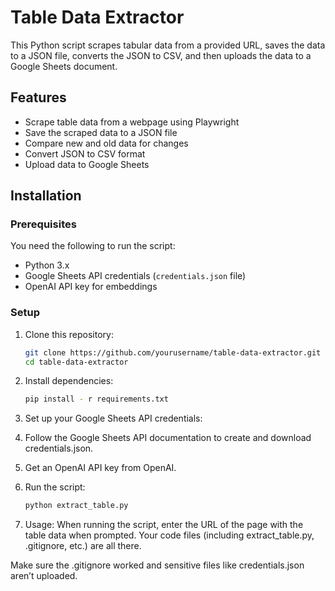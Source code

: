 # Table Data Extractor

This Python script scrapes tabular data from a provided URL, saves the data to a JSON file, converts the JSON to CSV, and then uploads the data to a Google Sheets document.

## Features
- Scrape table data from a webpage using Playwright
- Save the scraped data to a JSON file
- Compare new and old data for changes
- Convert JSON to CSV format
- Upload data to Google Sheets

## Installation

### Prerequisites
You need the following to run the script:
- Python 3.x
- Google Sheets API credentials (`credentials.json` file)
- OpenAI API key for embeddings

### Setup

1. Clone this repository:
   ```bash
   git clone https://github.com/yourusername/table-data-extractor.git
   cd table-data-extractor

2. Install dependencies:
   ```bash
   pip install - r requirements.txt

3. Set up your Google Sheets API credentials:

4. Follow the Google Sheets API documentation to create and download credentials.json.

5. Get an OpenAI API key from OpenAI.

6. Run the script:
   ```bash
   python extract_table.py

7. Usage:
  When running the script, enter the URL of the page with the table data when prompted.
Your code files (including extract_table.py, .gitignore, etc.) are all there.

Make sure the .gitignore worked and sensitive files like credentials.json aren’t uploaded.
